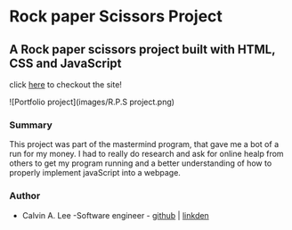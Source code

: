# Rock paper Scissors Project

## A Rock paper scissors project built with HTML, CSS and JavaScript

click [here](https://calvinalee2006.github.io/rock-paper-scissors/) to checkout the site!

![Portfolio project](images/R.P.S project.png)

### Summary
This project was part of the mastermind program, that gave me a bot of a run for my money.
I had to really do research and ask for online healp from others to get my program running
and a better understanding of how to properly implement javaScript into a webpage. 

### Author
- Calvin A. Lee -Software engineer - [github](https://github.com/calvinalee2006) | [linkden](https://www.linkedin.com/in/calvin-lee-90082006/)